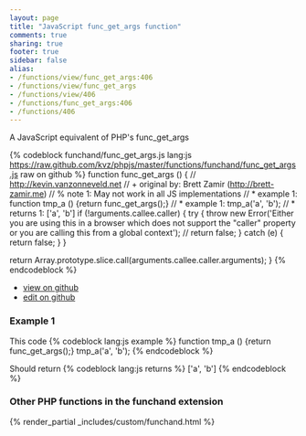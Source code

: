 ```yaml
---
layout: page
title: "JavaScript func_get_args function"
comments: true
sharing: true
footer: true
sidebar: false
alias:
- /functions/view/func_get_args:406
- /functions/view/func_get_args
- /functions/view/406
- /functions/func_get_args:406
- /functions/406
---
```

<!-- Generated by Rakefile:build -->
A JavaScript equivalent of PHP's func_get_args

{% codeblock funchand/func_get_args.js lang:js https://raw.github.com/kvz/phpjs/master/functions/funchand/func_get_args.js raw on github %}
function func_get_args () {
  // http://kevin.vanzonneveld.net
  // +   original by: Brett Zamir (http://brett-zamir.me)
  // %        note 1: May not work in all JS implementations
  // *     example 1: function tmp_a () {return func_get_args();}
  // *     example 1: tmp_a('a', 'b');
  // *     returns 1: ['a', 'b']
  if (!arguments.callee.caller) {
    try {
      throw new Error('Either you are using this in a browser which does not support the "caller" property or you are calling this from a global context');
      // return false;
    } catch (e) {
      return false;
    }
  }

  return Array.prototype.slice.call(arguments.callee.caller.arguments);
}
{% endcodeblock %}

 - [view on github](https://github.com/kvz/phpjs/blob/master/functions/funchand/func_get_args.js)
 - [edit on github](https://github.com/kvz/phpjs/edit/master/functions/funchand/func_get_args.js)

### Example 1
This code
{% codeblock lang:js example %}
function tmp_a () {return func_get_args();}
tmp_a('a', 'b');
{% endcodeblock %}

Should return
{% codeblock lang:js returns %}
['a', 'b']
{% endcodeblock %}


### Other PHP functions in the funchand extension
{% render_partial _includes/custom/funchand.html %}
